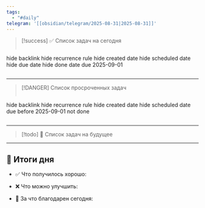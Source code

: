 ```yaml
---
tags:
  - "#daily"
telegram: '[[obsidian/telegram/2025-08-31|2025-08-31]]'
---
```

> [!success] ✅ Список задач на сегодня
> ```tasks
hide backlink 
hide recurrence rule
hide created date
hide scheduled date
hide due date
hide done date
due 2025-09-01
> ```
> 

---

> [!DANGER] Список просроченных задач
> ```tasks
hide backlink
hide recurrence rule
hide created date
hide scheduled date
due before 2025-09-01
not done
> ```

---

> [!todo]  📌 Список задач на будущее
> 


--- 
## 🌙 Итоги дня

- ✅ Что получилось хорошо:

- ❌ Что можно улучшить:

- 🙏 За что благодарен сегодня:
